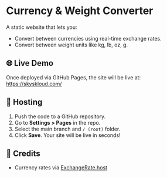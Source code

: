 # Currency & Weight Converter

A static website that lets you:

- Convert between currencies using real-time exchange rates.
- Convert between weight units like kg, lb, oz, g.

## 🌐 Live Demo

Once deployed via GitHub Pages, the site will be live at: https://skyskloud.com/ 


## 🚀 Hosting

1. Push the code to a GitHub repository.
2. Go to **Settings > Pages** in the repo.
3. Select the main branch and `/ (root)` folder.
4. Click **Save**. Your site will be live in seconds!

## 📄 Credits

- Currency rates via [ExchangeRate.host](https://exchangerate.host/)
